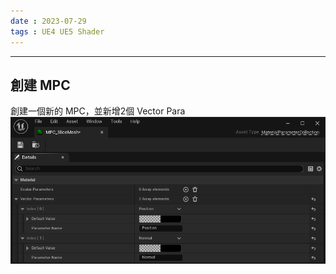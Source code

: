 ```yaml
---
date : 2023-07-29
tags : UE4 UE5 Shader
---
```

---
## 創建 MPC
創建一個新的 MPC，並新增2個 Vector Para
![2023-07-29-181651](https://raw.githubusercontent.com/agin0634/DuriShen_DevNote/main/Archives/Images/2023-07-29-181651.png)